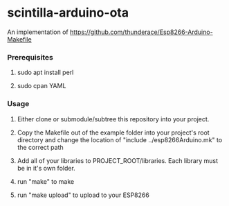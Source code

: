 # scintilla-arduino-ota

An implementation of https://github.com/thunderace/Esp8266-Arduino-Makefile

### Prerequisites

1) sudo apt install perl

2) sudo cpan YAML

### Usage

1) Either clone or submodule/subtree this repository into your project.

2) Copy the Makefile out of the example folder into your project's root directory and change the location of "include ../esp8266Arduino.mk" to the correct path

3) Add all of your libraries to PROJECT_ROOT/libraries. Each library must be in it's own folder.

4) run "make" to make

5) run "make upload" to upload to your ESP8266
